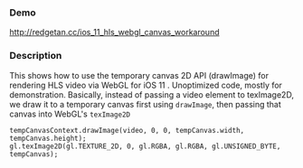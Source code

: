 ### Demo

http://redgetan.cc/ios_11_hls_webgl_canvas_workaround

### Description

This shows how to use the temporary canvas 2D API (drawImage) for rendering HLS video via WebGL for iOS 11 . Unoptimized code, mostly for demonstration. Basically, instead of passing a video element to texImage2D, we draw it to a temporary canvas first using `drawImage`, then passing that canvas into WebGL's `texImage2D`

    tempCanvasContext.drawImage(video, 0, 0, tempCanvas.width, tempCanvas.height);
    gl.texImage2D(gl.TEXTURE_2D, 0, gl.RGBA, gl.RGBA, gl.UNSIGNED_BYTE, tempCanvas);




